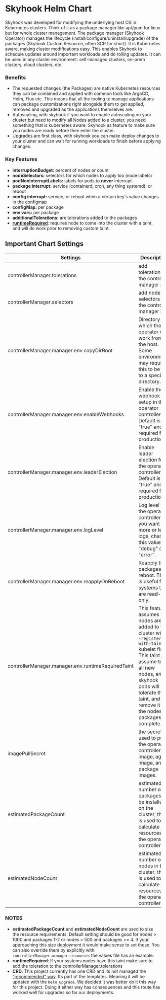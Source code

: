 # Skyhook Helm Chart
Skyhook was developed for modifying the underlying host OS in Kubernetes clusters. Think of it as a package manager like apt/yum for linux but for whole cluster management. The package manager (Skyhook Operator) manages the lifecycle (install/configure/uninstall/upgrade) of the packages (Skyhook Custom Resource, often SCR for short). It is Kubernetes aware, making cluster modifications easy. This enables Skyhook to schedule updates around important workloads and do rolling updates. It can be used in any cluster environment: self-managed clusters, on-prem clusters, cloud clusters, etc. 

### Benefits
 - The requested changes (the Packages) are native Kubernetes resources they can be combined and applied with common tools like ArgoCD, Helm, Flux etc. This means that all the tooling to manage applications can package customizations right alongside them to get applied, removed and upgraded as the applications themselves are.
 - Autoscaling, with skyhook if you want to enable autoscaling on your cluster but need to modify all Nodes added to a cluster, you need something that is kubernetes aware. Skyhook as feature to make sure you nodes are ready before then enter the cluster.
 - Upgrades are first class, with skyhook you can make deploy changes to your cluster and can wait for running workloads to finish before applying changes.

### Key Features
- **interruptionBudget:** percent of nodes or count
- **nodeSelectors:** selectors for which nodes to apply too (node labels)
- **podNonInterruptLabels:**  labels for pods to **never** interrupt
- **package interrupt:** service (containerd, cron, any thing systemd), or reboot
- **config interrupt:** service, or reboot when a certain key's value changes in the configmap
- **configMap:** per package
- **env vars:** per package
- **additionalTolerations:**  are tolerations added to the packages
- [**runtimeRequired**](docs/runtime_required.md): requires node to come into the cluster with a taint, and will do work prior to removing custom taint.

## Important Chart Settings
Settings | Description | Default |
---| --- | --- |
| controllerManager.tolerations | add tolerations to the controller manager pod | [] |
| controllerManager.selectors | add node selectors to the controller manager pod | {} |
| controllerManager.manager.env.copyDirRoot | Directory for which the operator will work from on the host. Some environments may require this to be set to a specific directory. | /tmp |
| controllerManager.manager.env.enableWebhooks | Enable the webhook setup in the operator controller. Default is "true" and is required for production. | "true" |
| controllerManager.manager.env.leaderElection | Enable leader election for the operator controller. Default is "true" and is required for production. | "true" |
| controllerManager.manager.env.logLevel | Log level for the operator controller. If you want more or less logs, change this value to "debug" or "error". | "info" |
| controllerManager.manager.env.reapplyOnReboot | Reapply the packages on reboot. This is useful for systems that are read-only. | "false" |
| controllerManager.manager.env.runtimeRequiredTaint | This feature assumes nodes are added to the cluster with `--register-with-taints` kubelet flag. This taint is assume to be all new nodes, and skyhook pods will tolerate this taint, and remove it one the nodes packages are complete. | skyhook.nvidia.com=runtime-required:NoSchedule | 
| imagePullSecret | the secret used to pull the operator controller image, agent image, and package images. | node-init-secret |
| estimatedPackageCount | estimated number of packages to be installed on the cluster, this is used to calculate the resources for the operator controller. | 1 |
| estimatedNodeCount | estimated number of nodes in the cluster, this is used to calculate the resources for the operator controller | 1 |

### NOTES
- **estimatedPackageCount** and **estimatedNodeCount** are used to size the resource requirements. Default setting should be good for nodes > 1000 and packages 1-2 or nodes > 500 and packages >= 4. If your approaching this size deployment it would make sense to set these. You can also override them by explicitly with `controllerManager.manager.resources` the values file has an example.
- **runtimeRequired**: If your systems nodes have this taint make sure to add the toleration to the controllerManager.tolerations
- **CRD**: This project currently has one CRD and its not managed the ["recommended" way](https://helm.sh/docs/chart_best_practices/custom_resource_definitions/). Its part of the templates. Meaning it will be updated with the `helm upgrade`. We decided it was better do it this way for this project. Doing it either way has consequences and this route has worked well for upgrades so far our deployments.